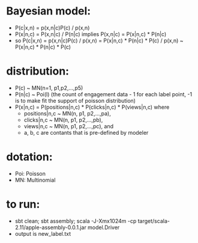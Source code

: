 # Bayesian model:
- P(c|x,n) = p(x,n|c)P(c) / p(x,n)
- P(x|n,c) = P(x,n|c) / P(n|c) implies P(x,n|c) = P(x|n,c) * P(n|c)
- so P(c|x,n) = p(x,n|c)P(c) / p(x,n) = P(x|n,c) * P(n|c) * P(c) / p(x,n) ~ P(x|n,c) * P(n|c) * P(c) 

# distribution:
- P(c) ~ MN(n=1, p1,p2,...,p5)
- P(n|c) ~ Poi(l) (the count of engagement data - 1 for each label point, -1 is to make fit the support of poisson distribution) 
- P(x|n,c) = P(positions|n,c) * P(clicks|n,c) * P(views|n,c) where 
  - positions|n,c ~ MN(n, p1, p2,...,pa), 
  - clicks|n,c ~ MN(n, p1, p2,...,pb),
  - views|n,c ~ MN(n, p1, p2,...,pc), and
  - a, b, c are contants that is pre-defined by modeler

# dotation:
- Poi: Poisson
- MN: Multinomial

# to run:
- sbt clean; sbt assembly; scala -J-Xmx1024m -cp target/scala-2.11/apple-assembly-0.0.1.jar model.Driver
- output is new_label.txt
